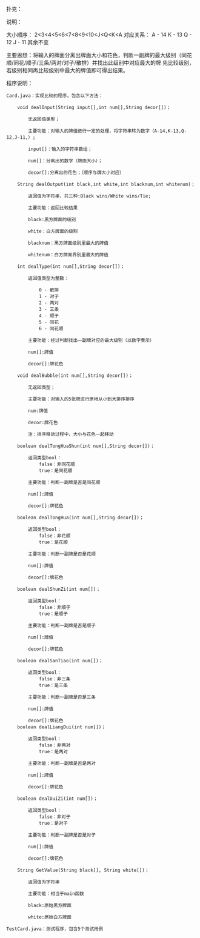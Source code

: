 扑克：

说明：

大小顺序： 2<3<4<5<6<7<8<9<10<J<Q<K<A
对应关系：
	A - 14
	K - 13
	Q - 12
	J - 11
	其余不变

主要思想：将输入的牌面分离出牌面大小和花色，判断一副牌的最大级别（同花顺/同花/顺子/三条/两对/对子/散排）并找出此级别中对应最大的牌
		先比较级别，若级别相同再比较级别中最大的牌值即可得出结果。
		
程序说明：

	Card.java：实现比较的程序，包含以下方法：
	
		void dealInput(String input[],int num[],String decor[])；
		
			无返回值类型；
			
			主要功能：对输入的牌值进行一定的处理，将字符串转为数字（A-14,K-13,Q-12,J-11,）;
			
			input[]：输入的字符串数组；
			
			num[]：分离出的数字（牌面大小）；
			
			decor[]:分离出的花色；（顺序与牌大小对应）
		
		String dealOutput(int black,int white,int blacknum,int whitenum)；
		
			返回值为字符串，共三种:Black wins/White wins/Tie;
			
			主要功能：返回比较结果
			
			black:黑方牌面的级别
			
			white：白方牌面的级别
			
			blacknum：黑方牌面级别里最大的牌值
			
			whitenum：白方牌面界别里最大的牌值
			
		int dealType(int num[],String decor[])；
		
			返回值类型为整数：
			
				0 - 散排
				1 - 对子
				2 - 两对
				3 - 三条
				4 - 顺子
				5 - 同花
				6 - 同花顺
				
			主要功能：经过判断找出一副牌对应的最大级别（以数字表示）
			
			num[]:牌值
			
			decor[]:牌花色
			
		void dealBubble(int num[],String decor[])；
		
			无返回类型；
			
			主要功能：对输入的5张牌进行原地从小到大排序排序
			
			num:牌值
			
			decor:牌花色
			
			注：排序移动过程中，大小与花色一起移动
			
		boolean dealTongHuaShun(int num[],String decor[])；
		
			返回类型bool：
				false：非同花顺
				true：是同花顺
				
			主要功能：判断一副牌是否是同花顺
			
			num[]:牌值
			
			decor[]:牌花色
			
		boolean dealTongHua(int num[],String decor[])；
		
			返回类型bool：
				false：非花顺
				true：是花顺
				
			主要功能：判断一副牌是否是花顺
			
			num[]:牌值
			
			decor[]:牌花色
			
		boolean dealShunZi(int num[])；
		
			返回类型bool：
				false：非顺子
				true：是顺子
				
			主要功能：判断一副牌是否是顺子
			
			num[]:牌值
			
			decor[]:牌花色
			
		boolean dealSanTiao(int num[])；
		
			返回类型bool：
				false：非三条
				true：是三条
				
			主要功能：判断一副牌是否是三条
			
			num[]:牌值
			
			decor[]:牌花色
		boolean dealLiangDui(int num[])；
		
			返回类型bool：
				false：非两对
				true：是两对
				
			主要功能：判断一副牌是否是两对
			
			num[]:牌值
			
			decor[]:牌花色
			
		boolean dealDuiZi(int num[])；
		
			返回类型bool：
				false：非对子
				true：是对子
				
			主要功能：判断一副牌是否是对子
			
			num[]:牌值
			
			decor[]:牌花色
			
		String GetValue(String black[], String white[])；
		
			返回值为字符串
			
			主要功能：相当于main函数
			
			black:原始黑方牌面
			
			white:原始白方牌面
			
	TestCard.java：测试程序，包含5个测试用例
	

